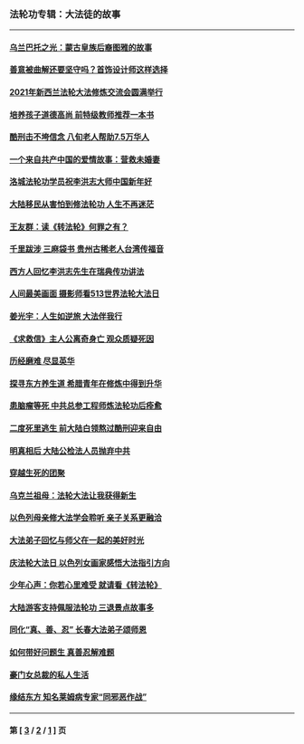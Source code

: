 ### 法轮功专辑：大法徒的故事
---
#### [乌兰巴托之光：蒙古皇族后裔图雅的故事](../../pages/nf1147481/n13155759.md?01050430) 
#### [善意被曲解还要坚守吗？首饰设计师这样选择](../../pages/nf1147481/n13077575.md?01050430) 
#### [2021年新西兰法轮大法修炼交流会圆满举行](../../pages/nf1147481/n13033149.md?01050430) 
#### [培养孩子道德高尚 前特级教师推荐一本书](../../pages/nf1147481/n12938640.md?01050430) 
#### [酷刑击不垮信念 八旬老人帮助7.5万华人](../../pages/nf1147481/n12880712.md?01050430) 
#### [一个来自共产中国的爱情故事：营救未婚妻](../../pages/nf1147481/n12778386.md?01050430) 
#### [洛城法轮功学员祝李洪志大师中国新年好](../../pages/nf1147481/n12724685.md?01050430) 
#### [大陆移民从害怕到修法轮功 人生不再迷茫](../../pages/nf1147481/n12414325.md?01050430) 
#### [王友群：读《转法轮》何罪之有？](../../pages/nf1147481/n12408647.md?01050430) 
#### [千里跋涉 三麻袋书 贵州古稀老人台湾传福音](../../pages/nf1147481/n12198750.md?01050430) 
#### [西方人回忆李洪志先生在瑞典传功讲法](../../pages/nf1147481/n12099607.md?01050430) 
#### [人间最美画面 摄影师看513世界法轮大法日](../../pages/nf1147481/n12094118.md?01050430) 
#### [姜光宇：人生如逆旅 大法伴我行](../../pages/nf1147481/n12088664.md?01050430) 
#### [《求救信》主人公离奇身亡 观众质疑死因](../../pages/nf1147481/n11845215.md?01050430) 
#### [历经磨难 尽显英华](../../pages/nf1147481/n11723297.md?01050430) 
#### [探寻东方养生道 希腊青年在修炼中得到升华](../../pages/nf1147481/n11494502.md?01050430) 
#### [患脑瘤等死 中共总参工程师炼法轮功后痊愈](../../pages/nf1147481/n11466682.md?01050430) 
#### [二度死里逃生 前大陆白领熬过酷刑迎来自由](../../pages/nf1147481/n11368594.md?01050430) 
#### [明真相后 大陆公检法人员抛弃中共](../../pages/nf1147481/n11358618.md?01050430) 
#### [穿越生死的团聚](../../pages/nf1147481/n11258922.md?01050430) 
#### [乌克兰祖母：法轮大法让我获得新生](../../pages/nf1147481/n11269457.md?01050430) 
#### [以色列母亲修大法学会聆听 亲子关系更融洽](../../pages/nf1147481/n11268195.md?01050430) 
#### [大法弟子回忆与师父在一起的美好时光](../../pages/nf1147481/n11267759.md?01050430) 
#### [庆法轮大法日 以色列女画家感悟大法指引方向](../../pages/nf1147481/n11267735.md?01050430) 
#### [少年心声：你若心里难受 就请看《转法轮》](../../pages/nf1147481/n11267496.md?01050430) 
#### [大陆游客支持佩服法轮功 三退景点故事多](../../pages/nf1147481/n11267378.md?01050430) 
#### [同化“真、善、忍” 长春大法弟子颂师恩](../../pages/nf1147481/n11266497.md?01050430) 
#### [如何带好问题生 真善忍解难题](../../pages/nf1147481/n11243655.md?01050430) 
#### [豪门女总裁的私人生活](../../pages/nf1147481/n10127794.md?01050430) 
#### [缘结东方 知名莱姆病专家“同邪恶作战”](../../pages/nf1147481/n10682468.md?01050430) 

---
#### 第 [ [3](./3.md?01050430) / [2](./2.md?01050430) / [1](./1.md?01050430) ] 页
